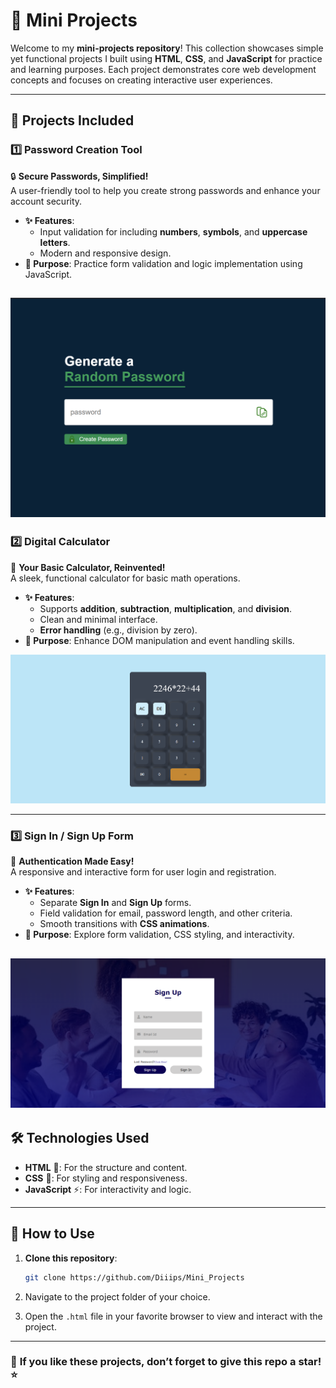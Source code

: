 # 🌟 Mini Projects

Welcome to my **mini-projects repository**! This collection showcases simple yet functional projects I built using **HTML**, **CSS**, and **JavaScript** for practice and learning purposes. Each project demonstrates core web development concepts and focuses on creating interactive user experiences.  

---

## 🚀 Projects Included  

### 1️⃣ **Password Creation Tool**  
🔒 **Secure Passwords, Simplified!**  
A user-friendly tool to help you create strong passwords and enhance your account security.  
- **✨ Features**:    
  - Input validation for including **numbers**, **symbols**, and **uppercase letters**.  
  - Modern and responsive design.  
- **🎯 Purpose**: Practice form validation and logic implementation using JavaScript.  

![Password Creation](./Images/Password_img.png)
---

### 2️⃣ **Digital Calculator**  
🧮 **Your Basic Calculator, Reinvented!**  
A sleek, functional calculator for basic math operations.  
- **✨ Features**:  
  - Supports **addition**, **subtraction**, **multiplication**, and **division**.  
  - Clean and minimal interface.  
  - **Error handling** (e.g., division by zero).  
- **🎯 Purpose**: Enhance DOM manipulation and event handling skills.

![Digital_Calculator](./Images/Calculator_img.png)

---

### 3️⃣ **Sign In / Sign Up Form**  
📝 **Authentication Made Easy!**  
A responsive and interactive form for user login and registration.  
- **✨ Features**:  
  - Separate **Sign In** and **Sign Up** forms.  
  - Field validation for email, password length, and other criteria.  
  - Smooth transitions with **CSS animations**.  
- **🎯 Purpose**: Explore form validation, CSS styling, and interactivity.  

![Sign_In_Sign_Up_Form](./Images/SigninSignup_img.png)
---

## 🛠️ Technologies Used  
- **HTML** 🧱: For the structure and content.  
- **CSS** 🎨: For styling and responsiveness.  
- **JavaScript** ⚡: For interactivity and logic.  

---

## 📂 How to Use  
1. **Clone this repository**:  
   ```bash  
   git clone https://github.com/Diiips/Mini_Projects
   ```  

2. Navigate to the project folder of your choice.  

3. Open the `.html` file in your favorite browser to view and interact with the project.  

---

### 🌟 **If you like these projects, don’t forget to give this repo a star!** ⭐
